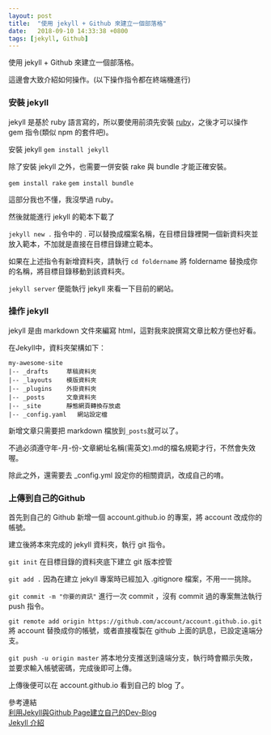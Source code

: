 ```yaml
---
layout: post
title:  "使用 jekyll + Github 來建立一個部落格"
date:   2018-09-10 14:33:38 +0800
tags: [jekyll, Github]
---
```


使用 jekyll + Github 來建立一個部落格。

這邊會大致介紹如何操作。(以下操作指令都在終端機進行)

### 安裝 jekyll

jekyll 是基於 ruby 語言寫的，所以要使用前須先安裝 [ruby][ruby-download]，之後才可以操作 gem 指令(類似 npm 的套件吧)。

安裝 jekyll `gem install jekyll`

除了安裝 jekyll 之外，也需要一併安裝 rake 與 bundle 才能正確安裝。

`gem install rake` `gem install bundle`

這部分我也不懂，我沒學過 ruby。

然後就能進行 jekyll 的範本下載了

`jekyll new .` 指令中的 . 可以替換成檔案名稱，在目標目錄裡開一個新資料夾並放入範本，不加就是直接在目標目錄建立範本。

如果在上述指令有新增資料夾，請執行 `cd foldername` 將 foldername 替換成你的名稱，將目標目錄移動到該資料夾。

`jekyll server` 便能執行 jekyll 來看一下目前的網站。

### 操作 jekyll

jekyll 是由 markdown 文件來編寫 html，這對我來說撰寫文章比較方便也好看。

在Jekyll中，資料夾架構如下：

```
my-awesome-site
|-- _drafts     草稿資料夾
|-- _layouts    模版資料夾
|-- _plugins    外掛資料夾
|-- _posts      文章資料夾
|-- _site       靜態網頁轉換存放處
|-- _config.yaml   網站設定檔
```

新增文章只需要把 markdown 檔放到`_posts`就可以了。

不過必須遵守年-月-份-文章網址名稱(需英文).md的檔名規範才行，不然會失效喔。

除此之外，還需要去 _config.yml 設定你的相關資訊，改成自己的唷。

### 上傳到自己的Github

首先到自己的 Github 新增一個 account.github.io 的專案，將 account 改成你的帳號。

建立後將本來完成的 jekyll 資料夾，執行 git 指令。

`git init` 在目標目錄的資料夾底下建立 git 版本控管

`git add .` 因為在建立 jekyll 專案時已經加入 .gitignore 檔案，不用一一挑除。

`git commit -m "你要的資訊"` 進行一次 commit ，沒有 commit 過的專案無法執行 push 指令。

`git remote add origin https://github.com/account/account.github.io.git` 將 account 替換成你的帳號，或者直接複製在 github 上面的訊息，已設定遠端分支。

`git push -u origin master` 將本地分支推送到遠端分支，執行時會顯示失敗，並要求輸入帳號密碼，完成後即可上傳。

上傳後便可以在 account.github.io 看到自己的 blog 了。

參考連結
<br>[利用Jekyll與Github Page建立自己的Dev-Blog][jekyll-GithubPage]
<br>[Jekyll 介紹][what-is-jekyll]

[ruby-download]: https://www.ruby-lang.org/zh_tw/downloads/
[jekyll-GithubPage]: https://3kni.com/2016/make-own-blog-with-jekyll-and-github-page/
[what-is-jekyll]: https://wcc723.github.io/jekyll/2014/01/04/what-is-jekyll/
